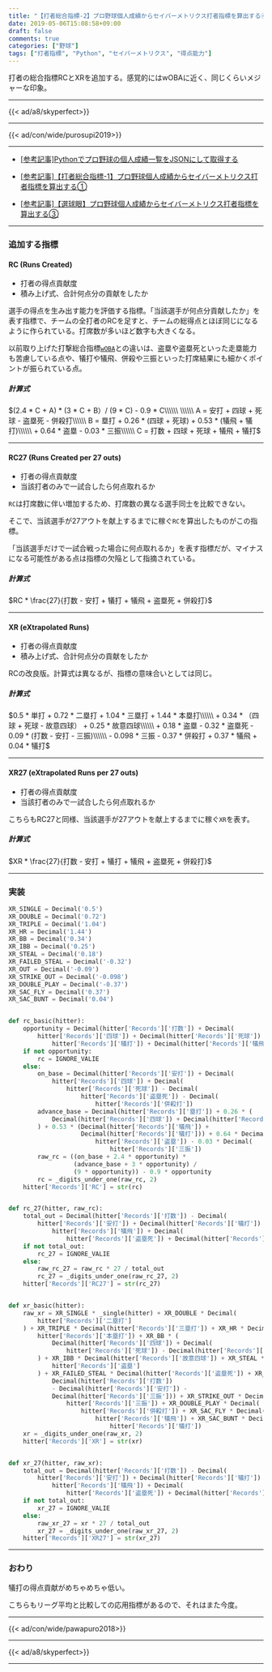 ```yaml
---
title: "【打者総合指標-2】プロ野球個人成績からセイバーメトリクス打者指標を算出する④"
date: 2019-05-06T15:08:58+09:00
draft: false
comments: true
categories: ["野球"]
tags: ["打者指標", "Python", "セイバーメトリクス", "得点能力"]
---
```


打者の総合指標RCとXRを追加する。感覚的にはwOBAに近く、同じくらいメジャーな印象。

<!--more-->

---

{{< ad/a8/skyperfect>}}

---

{{< ad/con/wide/purosupi2019>}}

---

- [[参考記事]Pythonでプロ野球の個人成績一覧をJSONにして取得する](https://www.ted027.com/post/python-personal-records)

- [[参考記事]【打者総合指標-1】プロ野球個人成績からセイバーメトリクス打者指標を算出する①](https://www.ted027.com/post/sabr-2)

- [[参考記事]【選球眼】プロ野球個人成績からセイバーメトリクス打者指標を算出する③](https://www.ted027.com/post/sabr-4)

---

### 追加する指標

#### RC (Runs Created)

- 打者の得点貢献度
- 積み上げ式、合計何点分の貢献をしたか

選手の得点を生み出す能力を評価する指標。「当該選手が何点分貢献したか」を表す指標で、チームの全打者のRCを足すと、チームの総得点とほぼ同じになるように作られている。打席数が多いほど数字も大きくなる。

以前取り上げた打撃総合指標[`wOBA`](https://www.ted027.com/post/sabr-2)との違いは、盗塁や盗塁死といった走塁能力も苦慮している点や、犠打や犠飛、併殺や三振といった打席結果にも細かくポイントが振られている点。

##### 計算式

$(2.4 * C + A) * (3 * C + B）/ (9 * C) - 0.9 * C\\\\\\
\\\\\\
A = 安打 + 四球 + 死球 - 盗塁死 - 併殺打\\\\\\
B = 塁打 + 0.26 * (四球 + 死球) + 0.53 * (犠飛 + 犠打)\\\\\\ + 0.64 * 盗塁 - 0.03 * 三振\\\\\\
C = 打数 + 四球 + 死球 + 犠飛 + 犠打$

---

#### RC27 (Runs Created per 27 outs)

- 打者の得点貢献度
- 当該打者のみで一試合したら何点取れるか

`RC`は打席数に伴い増加するため、打席数の異なる選手同士を比較できない。

そこで、当該選手が27アウトを献上するまでに稼ぐ`RC`を算出したものがこの指標。

「当該選手だけで一試合戦った場合に何点取れるか」を表す指標だが、マイナスになる可能性がある点は指標の欠陥として指摘されている。

##### 計算式

$RC * \frac{27}{打数 - 安打 + 犠打 + 犠飛 + 盗塁死 + 併殺打}$

---

#### XR (eXtrapolated Runs)

- 打者の得点貢献度
- 積み上げ式、合計何点分の貢献をしたか

RCの改良版。計算式は異なるが、指標の意味合いとしては同じ。

##### 計算式

$0.5 * 単打 + 0.72 * 二塁打 + 1.04 * 三塁打 + 1.44 * 本塁打\\\\\\ + 0.34 * （四球 + 死球 - 故意四球）
     + 0.25 * 故意四球\\\\\\ + 0.18 * 盗塁 - 0.32 * 盗塁死 - 0.09 * (打数 - 安打 - 三振)\\\\\\ - 0.098 * 三振
     - 0.37 * 併殺打 + 0.37 * 犠飛 + 0.04 * 犠打$

---

#### XR27 (eXtrapolated Runs per 27 outs)

- 打者の得点貢献度
- 当該打者のみで一試合したら何点取れるか

こちらもRC27と同様、当該選手が27アウトを献上するまでに稼ぐ`XR`を表す。

##### 計算式

$XR * \frac{27}{打数 - 安打 + 犠打 + 犠飛 + 盗塁死 + 併殺打}$

---

### 実装

```py:sabr.py
XR_SINGLE = Decimal('0.5')
XR_DOUBLE = Decimal('0.72')
XR_TRIPLE = Decimal('1.04')
XR_HR = Decimal('1.44')
XR_BB = Decimal('0.34')
XR_IBB = Decimal('0.25')
XR_STEAL = Decimal('0.18')
XR_FAILED_STEAL = Decimal('-0.32')
XR_OUT = Decimal('-0.09')
XR_STRIKE_OUT = Decimal('-0.098')
XR_DOUBLE_PLAY = Decimal('-0.37')
XR_SAC_FLY = Decimal('0.37')
XR_SAC_BUNT = Decimal('0.04')


def rc_basic(hitter):
    opportunity = Decimal(hitter['Records']['打数']) + Decimal(
        hitter['Records']['四球']) + Decimal(hitter['Records']['死球']) + Decimal(
            hitter['Records']['犠打']) + Decimal(hitter['Records']['犠飛'])
    if not opportunity:
        rc = IGNORE_VALIE
    else:
        on_base = Decimal(hitter['Records']['安打']) + Decimal(
            hitter['Records']['四球']) + Decimal(
                hitter['Records']['死球']) - Decimal(
                    hitter['Records']['盗塁死']) - Decimal(
                        hitter['Records']['併殺打'])
        advance_base = Decimal(hitter['Records']['塁打']) + 0.26 * (
            Decimal(hitter['Records']['四球']) + Decimal(hitter['Records']['死球'])
        ) + 0.53 * (Decimal(hitter['Records']['犠飛']) +
                    Decimal(hitter['Records']['犠打'])) + 0.64 * Decimal(
                        hitter['Records']['盗塁']) - 0.03 * Decimal(
                            hitter['Records']['三振'])
        raw_rc = ((on_base + 2.4 * opportunity) *
                  (advance_base + 3 * opportunity) /
                  (9 * opportunity)) - 0.9 * opportunity
        rc = _digits_under_one(raw_rc, 2)
    hitter['Records']['RC'] = str(rc)


def rc_27(hitter, raw_rc):
    total_out = Decimal(hitter['Records']['打数']) - Decimal(
        hitter['Records']['安打']) + Decimal(hitter['Records']['犠打']) + Decimal(
            hitter['Records']['犠飛']) + Decimal(
                hitter['Records']['盗塁死']) + Decimal(hitter['Records']['併殺打'])
    if not total_out:
        rc_27 = IGNORE_VALIE
    else:
        raw_rc_27 = raw_rc * 27 / total_out
        rc_27 = _digits_under_one(raw_rc_27, 2)
    hitter['Records']['RC27'] = str(rc_27)


def xr_basic(hitter):
    raw_xr = XR_SINGLE * _single(hitter) + XR_DOUBLE * Decimal(
        hitter['Records']['二塁打']
    ) + XR_TRIPLE * Decimal(hitter['Records']['三塁打']) + XR_HR * Decimal(
        hitter['Records']['本塁打']) + XR_BB * (
            Decimal(hitter['Records']['四球']) + Decimal(
                hitter['Records']['死球']) - Decimal(hitter['Records']['故意四球'])
        ) + XR_IBB * Decimal(hitter['Records']['故意四球']) + XR_STEAL * Decimal(
            hitter['Records']['盗塁']
        ) + XR_FAILED_STEAL * Decimal(hitter['Records']['盗塁死']) + XR_OUT * (
            Decimal(hitter['Records']['打数'])
            - Decimal(hitter['Records']['安打']) -
            Decimal(hitter['Records']['三振'])) + XR_STRIKE_OUT * Decimal(
                hitter['Records']['三振']) + XR_DOUBLE_PLAY * Decimal(
                    hitter['Records']['併殺打']) + XR_SAC_FLY * Decimal(
                        hitter['Records']['犠飛']) + XR_SAC_BUNT * Decimal(
                            hitter['Records']['犠打'])
    xr = _digits_under_one(raw_xr, 2)
    hitter['Records']['XR'] = str(xr)


def xr_27(hitter, raw_xr):
    total_out = Decimal(hitter['Records']['打数']) - Decimal(
        hitter['Records']['安打']) + Decimal(hitter['Records']['犠打']) + Decimal(
            hitter['Records']['犠飛']) + Decimal(
                hitter['Records']['盗塁死']) + Decimal(hitter['Records']['併殺打'])
    if not total_out:
        xr_27 = IGNORE_VALIE
    else:
        raw_xr_27 = xr * 27 / total_out
        xr_27 = _digits_under_one(raw_xr_27, 2)
    hitter['Records']['XR27'] = str(xr_27)
```

---

### おわり

犠打の得点貢献がめちゃめちゃ低い。

こちらもリーグ平均と比較しての応用指標があるので、それはまた今度。

---

{{< ad/con/wide/pawapuro2018>}}

---

{{< ad/a8/skyperfect>}}

---
